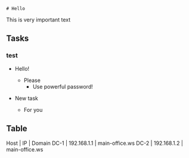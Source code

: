     # Hello

This is very important text

## Tasks
### test
- Hello!
	- Please
		- Use powerful password!

- New task
	-	For you

## Table

Host | IP | Domain
DC-1 | 192.168.1.1 | main-office.ws
DC-2 | 192.168.1.2 | main-office.ws